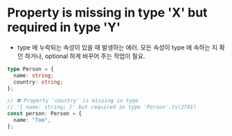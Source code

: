 # Property is missing in type 'X' but required in type 'Y'

- type 에 누락되는 속성이 있을 때 발생하는 에러. 모든 속성이 type 에 속하는 지 확인 하거나, optional 하게 바꾸어 주는 작업이 필요.

```typescript
type Person = {
  name: string;
  country: string;
};

// ⛔️ Property 'country' is missing in type
// '{ name: string; }' but required in type 'Person'.ts(2741)
const person: Person = {
  name: "Tom",
};
```
